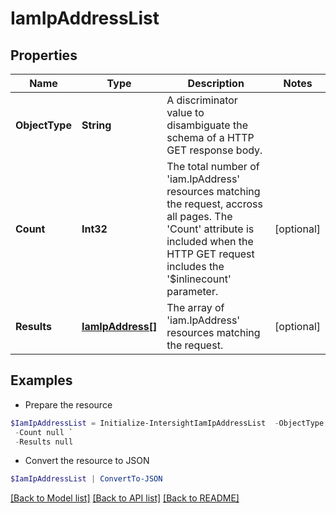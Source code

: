 # IamIpAddressList
## Properties

Name | Type | Description | Notes
------------ | ------------- | ------------- | -------------
**ObjectType** | **String** | A discriminator value to disambiguate the schema of a HTTP GET response body. | 
**Count** | **Int32** | The total number of &#39;iam.IpAddress&#39; resources matching the request, accross all pages. The &#39;Count&#39; attribute is included when the HTTP GET request includes the &#39;$inlinecount&#39; parameter. | [optional] 
**Results** | [**IamIpAddress[]**](IamIpAddress.md) | The array of &#39;iam.IpAddress&#39; resources matching the request. | [optional] 

## Examples

- Prepare the resource
```powershell
$IamIpAddressList = Initialize-IntersightIamIpAddressList  -ObjectType null `
 -Count null `
 -Results null
```

- Convert the resource to JSON
```powershell
$IamIpAddressList | ConvertTo-JSON
```

[[Back to Model list]](../README.md#documentation-for-models) [[Back to API list]](../README.md#documentation-for-api-endpoints) [[Back to README]](../README.md)

